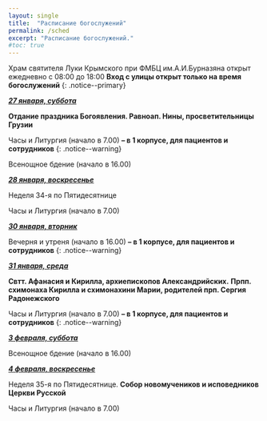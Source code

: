 ```yaml
---
layout: single
title:  "Расписание богослужений"
permalink: /sched
excerpt: "Расписание богослужений."
#toc: true
---
```


Храм святителя Луки Крымского при ФМБЦ им.А.И.Бурназяна открыт ежедневно с 08:00 до 18:00
__Вход с улицы открыт только на время богослужений__
{: .notice--primary}

<!-----
<style type="text/css">
  p {
    color: red;
  }
</style>
-->

<!-----
Вечерня и утреня (начало в 16.00) – в 1 корпусе (с пропуском)
{: .notice--warning}
-->

**_<span style="text-decoration:underline;">27 января, суббота</span>_**

**Отдание праздника Богоявления. Равноап. Нины, просветительницы Грузии**

Часы и Литургия (начало в 7.00) **– в 1 корпусе, для пациентов и сотрудников**
{: .notice--warning}

Всенощное бдение (начало в 16.00)

**_<span style="text-decoration:underline;">28 января, воскресенье</span>_**

Неделя 34-я по Пятидесятнице

Часы и Литургия (начало в 7.00)

**_<span style="text-decoration:underline;">30 января, вторник</span>_**

Вечерня и утреня (начало в 16.00) **– в 1 корпусе, для пациентов и сотрудников**
{: .notice--warning}

**_<span style="text-decoration:underline;">31 января, среда</span>_**

**Свтт. Афанасия и Кирилла, архиепископов Александрийских.**
**Прпп. схимонаха Кирилла и схимонахини Марии, родителей прп. Сергия Радонежского**

Часы и Литургия (начало в 7.00) **– в 1 корпусе, для пациентов и сотрудников**
{: .notice--warning}

 **_<span style="text-decoration:underline;">3 февраля, суббота</span>_**

Всенощное бдение (начало в 16.00)

**_<span style="text-decoration:underline;">4 февраля, воскресенье</span>_**

Неделя 35-я по Пятидесятнице. **Собор новомучеников и исповедников Церкви Русской**

Часы и Литургия (начало в 7.00)
